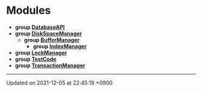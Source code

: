 

# Modules




* **group [DatabaseAPI](/Modules/DatabaseAPI)** 
* **group [DiskSpaceManager](/Modules/DiskSpaceManager)** 
    * **group [BufferManager](/Modules/BufferManager)** 
        * **group [IndexManager](/Modules/IndexManager)** 
* **group [LockManager](/Modules/LockManager)** 
* **group [TestCode](/Modules/TestCode)** 
* **group [TransactionManager](/Modules/TransactionManager)** 



-------------------------------

Updated on 2021-12-05 at 22:45:19 +0900
